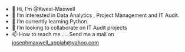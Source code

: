 - 👋 Hi, I’m @Kwesi-Maxwell
- 👀 I’m interested in Data Analytics , Project Management and IT Audit.
- 🌱 I’m currently learning Python.
- 💞️ I’m looking to collaborate on IT Audit projects
- 📫 How to reach me .... Send me a mail on josephmaxwell_appiah@yahoo.com

<!---
Kwesi-Maxwell/Kwesi-Maxwell is a ✨ special ✨ repository because its `README.md` (this file) appears on your GitHub profile.
You can click the Preview link to take a look at your changes.
--->
